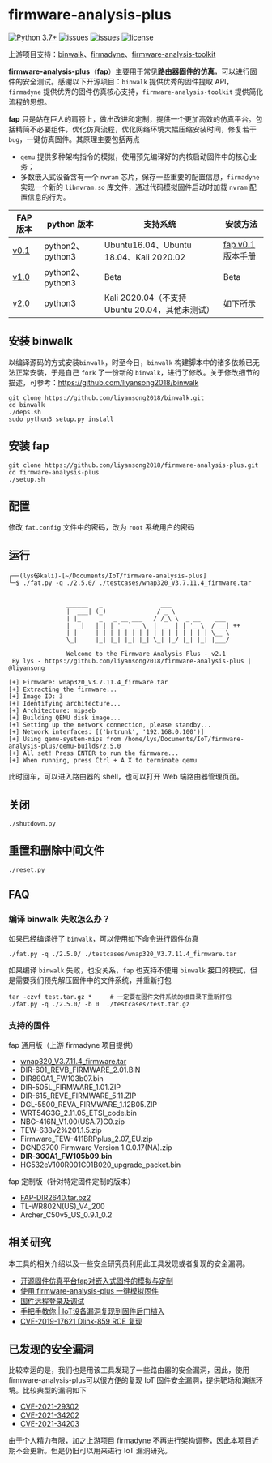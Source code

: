 # firmware-analysis-plus

[![Python 3.7+](https://img.shields.io/badge/python-3.7+-3776AB?logo=Python&logoColor=FFFFFF&style=flat)](https://www.python.org/)
[![issues](https://img.shields.io/github/issues/liyansong2018/firmware-analysis-plus)](https://github.com/liyansong2018/firmware-analysis-plus/issues)
[![issues](https://img.shields.io/github/issues-closed/liyansong2018/firmware-analysis-plus)](https://github.com/liyansong2018/firmware-analysis-plus/issues?q=is%3Aissue+is%3Aclosed)
[![license](https://img.shields.io/github/license/liyansong2018/firmware-analysis-plus)](https://github.com/liyansong2018/firmware-analysis-plus/blob/master/LICENSE)

上游项目支持：[binwalk](https://github.com/ReFirmLabs/binwalk)、[firmadyne](https://github.com/firmadyne/firmadyne)、[firmware-analysis-toolkit](https://github.com/attify/firmware-analysis-toolkit)

**firmware-analysis-plus**（**fap**）主要用于常见**路由器固件的仿真**，可以进行固件的安全测试。感谢以下开源项目：`binwalk` 提供优秀的固件提取 API，`firmadyne` 提供优秀的固件仿真核心支持，`firmware-analysis-toolkit` 提供简化流程的思想。

**fap** 只是站在巨人的肩膀上，做出改进和定制，提供一个更加高效的仿真平台。包括精简不必要组件，优化仿真流程，优化网络环境大幅压缩安装时间，修复若干 `bug`，一键仿真固件。其原理主要包括两点

- `qemu` 提供多种架构指令的模拟，使用预先编译好的内核启动固件中的核心业务；
- 多数嵌入式设备含有一个 `nvram` 芯片，保存一些重要的配置信息，`firmadyne` 实现一个新的 `libnvram.so` 库文件，通过代码模拟固件启动时加载 `nvram` 配置信息的行为。


| FAP 版本                                                     | python 版本      | 支持系统                                        | 安装方法                                                     |
| ------------------------------------------------------------ | ---------------- | ----------------------------------------------- | ------------------------------------------------------------ |
| [v0.1](https://github.com/liyansong2018/firmware-analysis-plus/releases/tag/0.1) | python2、python3 | Ubuntu16.04、Ubuntu 18.04、Kali 2020.02         | [fap v0.1 版本手册](https://github.com/liyansong2018/firmware-analysis-plus/wiki/FAP-v0.1-%E7%89%88%E6%9C%AC%E6%89%8B%E5%86%8C) |
| [v1.0](https://github.com/liyansong2018/firmware-analysis-plus/releases/tag/1.0) | python2、python3 | Beta                                            | Beta                                                         |
| [v2.0](https://github.com/liyansong2018/firmware-analysis-plus/releases/tag/2.0) | python3          | Kali 2020.04（不支持 Ubuntu 20.04，其他未测试） | 如下所示                                                     |

## 安装 binwalk

以编译源码的方式安装`binwalk`，时至今日，`binwalk` 构建脚本中的诸多依赖已无法正常安装，于是自己 `fork` 了一份新的 `binwalk`，进行了修改。关于修改细节的描述，可参考：https://github.com/liyansong2018/binwalk

```
git clone https://github.com/liyansong2018/binwalk.git
cd binwalk
./deps.sh
sudo python3 setup.py install
```

## 安装 fap

```shell
git clone https://github.com/liyansong2018/firmware-analysis-plus.git
cd firmware-analysis-plus
./setup.sh
```

## 配置

修改 `fat.config` 文件中的密码，改为 `root` 系统用户的密码

## 运行

```
┌──(lys㉿kali)-[~/Documents/IoT/firmware-analysis-plus]
└─$ ./fat.py -q ./2.5.0/ ./testcases/wnap320_V3.7.11.4_firmware.tar                

             
                ______   _                ___                 
                |  ___| (_)              / _ \                
                | |_     _   _ __ ___   / /_\ \  _ __    ___  
                |  _|   | | | '_ ` _ \  |  _  | | '_ \  / __| ++
                | |     | | | | | | | | | | | | | | | | \__ \ 
                \_|     |_| |_| |_| |_| \_| |_/ |_| |_| |___/

                Welcome to the Firmware Analysis Plus - v2.1
 By lys - https://github.com/liyansong2018/firmware-analysis-plus | @liyansong
    
[+] Firmware: wnap320_V3.7.11.4_firmware.tar
[+] Extracting the firmware...
[+] Image ID: 3
[+] Identifying architecture...
[+] Architecture: mipseb
[+] Building QEMU disk image...
[+] Setting up the network connection, please standby...
[+] Network interfaces: [('brtrunk', '192.168.0.100')]
[+] Using qemu-system-mips from /home/lys/Documents/IoT/firmware-analysis-plus/qemu-builds/2.5.0
[+] All set! Press ENTER to run the firmware...
[+] When running, press Ctrl + A X to terminate qemu

```

此时回车，可以进入路由器的 shell，也可以打开 Web 端路由器管理页面。

## 关闭

```shell
./shutdown.py
```

## 重置和删除中间文件

```shell
./reset.py
```

## FAQ

### 编译 binwalk 失败怎么办？

如果已经编译好了 `binwalk`，可以使用如下命令进行固件仿真

```shell
./fat.py -q ./2.5.0/ ./testcases/wnap320_V3.7.11.4_firmware.tar 
```

如果编译 `binwalk` 失败，也没关系，`fap` 也支持不使用 `binwalk` 接口的模式，但是需要我们预先解压固件中的文件系统，并重新打包

```shell
tar -czvf test.tar.gz *		# 一定要在固件文件系统的根目录下重新打包
./fat.py -q ./2.5.0/ -b 0  ./testcases/test.tar.gz
```

### 支持的固件

fap 通用版（上游 firmadyne 项目提供）

- [wnap320_V3.7.11.4_firmware.tar](https://github.com/liyansong2018/firmware-analysis-plus/tree/master/testcases)
- DIR-601_REVB_FIRMWARE_2.01.BIN
- DIR890A1_FW103b07.bin
- DIR-505L_FIRMWARE_1.01.ZIP
- DIR-615_REVE_FIRMWARE_5.11.ZIP
- DGL-5500_REVA_FIRMWARE_1.12B05.ZIP
- WRT54G3G_2.11.05_ETSI_code.bin
- NBG-416N_V1.00(USA.7)C0.zip
- TEW-638v2%201.1.5.zip
- Firmware_TEW-411BRPplus_2.07_EU.zip
- DGND3700 Firmware Version 1.0.0.17(NA).zip
- **DIR-300A1_FW105b09.bin**
- HG532eV100R001C01B020_upgrade_packet.bin

fap 定制版（针对特定固件定制的版本）

- [FAP-DIR2640.tar.bz2](https://github.com/liyansong2018/firmware-analysis-plus/releases)
- TL-WR802N(US)_V4_200
- Archer_C50v5_US_0.9.1_0.2

## 相关研究

本工具的相关介绍以及一些安全研究员利用此工具发现或者复现的安全漏洞。

- [开源固件仿真平台fap对嵌入式固件的模拟与定制](https://www.freebuf.com/sectool/264053.html)
- [使用 firmware-analysis-plus 一键模拟固件](https://blog.csdn.net/song_lee/article/details/105518309)
- [固件远程登录及调试](https://github.com/liyansong2018/firmware-analysis-plus/wiki/%E5%9B%BA%E4%BB%B6%E8%BF%9C%E7%A8%8B%E7%99%BB%E9%99%86%E5%8F%8A%E4%BA%8C%E8%BF%9B%E5%88%B6%E8%B0%83%E8%AF%95)
- [手把手教你 | IoT设备漏洞复现到固件后门植入](https://zhuanlan.zhihu.com/p/353716569)
- [CVE-2019-17621 Dlink-859 RCE 复现](http://www.manongzj.com/blog/28-tkbcqqitdf.html)

## 已发现的安全漏洞

比较幸运的是，我们也是用该工具发现了一些路由器的安全漏洞，因此，使用firmware-analysis-plus可以很方便的复现 IoT 固件安全漏洞，提供靶场和演练环境。比较典型的漏洞如下

- [CVE-2021-29302](https://cve.mitre.org/cgi-bin/cvename.cgi?name=CVE-2021-29302)
- [CVE-2021-34202](https://cve.mitre.org/cgi-bin/cvename.cgi?name=CVE-2021-34202)
- [CVE-2021-34203](https://cve.mitre.org/cgi-bin/cvename.cgi?name=CVE-2021-34203)

由于个人精力有限，加之上游项目 firmadyne 不再进行架构调整，因此本项目近期不会更新。但是仍旧可以用来进行 IoT 漏洞研究。